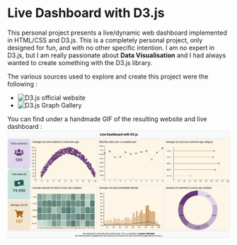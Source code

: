 # Live Dashboard with D3.js

This personal project presents a live/dynamic web dashboard implemented in HTML/CSS and D3.js. This is a completely personal project, only designed for fun, and with no other specific intention. I am no expert in D3.js, but I am really passionate about **Data Visualisation** and I had always wanted to create something with the D3.js library.

The various sources used to explore and create this project were the following :
- ![D3.js](https://d3js.org/) official website
- ![D3.js Graph Gallery](https://d3-graph-gallery.com/)

You can find under a handmade GIF of the resulting website and live dashboard :
![Live Dashboard demo GIF](images/demo.gif)
